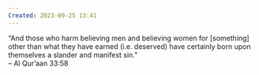 ```yaml
---
Created: 2023-09-25 13:41
---
```

“And those who harm believing men and believing women for [something] other than what they have earned (i.e. deserved) have certainly born upon themselves a slander and manifest sin.”  
– Al Qur’aan 33:58
